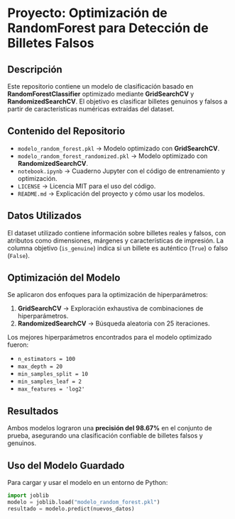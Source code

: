 # Proyecto: Optimización de RandomForest para Detección de Billetes Falsos

## Descripción
Este repositorio contiene un modelo de clasificación basado en **RandomForestClassifier** optimizado mediante **GridSearchCV** y **RandomizedSearchCV**. El objetivo es clasificar billetes genuinos y falsos a partir de características numéricas extraídas del dataset.

## Contenido del Repositorio
- `modelo_random_forest.pkl` → Modelo optimizado con **GridSearchCV**.
- `modelo_random_forest_randomized.pkl` → Modelo optimizado con **RandomizedSearchCV**.
- `notebook.ipynb` → Cuaderno Jupyter con el código de entrenamiento y optimización.
- `LICENSE` → Licencia MIT para el uso del código.
- `README.md` → Explicación del proyecto y cómo usar los modelos.

## Datos Utilizados
El dataset utilizado contiene información sobre billetes reales y falsos, con atributos como dimensiones, márgenes y características de impresión. La columna objetivo (`is_genuine`) indica si un billete es auténtico (`True`) o falso (`False`).

## Optimización del Modelo
Se aplicaron dos enfoques para la optimización de hiperparámetros:
1. **GridSearchCV** → Exploración exhaustiva de combinaciones de hiperparámetros.
2. **RandomizedSearchCV** → Búsqueda aleatoria con 25 iteraciones.

Los mejores hiperparámetros encontrados para el modelo optimizado fueron:
- `n_estimators = 100`
- `max_depth = 20`
- `min_samples_split = 10`
- `min_samples_leaf = 2`
- `max_features = 'log2'`

## Resultados
Ambos modelos lograron una **precisión del 98.67%** en el conjunto de prueba, asegurando una clasificación confiable de billetes falsos y genuinos.

## Uso del Modelo Guardado
Para cargar y usar el modelo en un entorno de Python:
```python
import joblib
modelo = joblib.load("modelo_random_forest.pkl")
resultado = modelo.predict(nuevos_datos)
